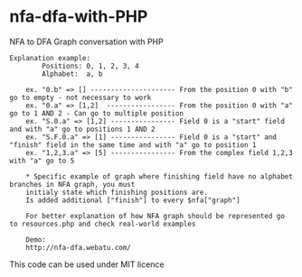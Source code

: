 nfa-dfa-with-PHP
================

NFA to DFA Graph conversation with PHP


	Explanation example: 
			Positions: 0, 1, 2, 3, 4
			Alphabet:  a, b
	 
		ex. "0.b" => [] --------------------- From the position 0 with "b" go to empty - not necessary to work
		ex.	"0.a" => [1,2]  ----------------- From the position 0 with "a" go to 1 AND 2 - Can go to multiple position
		ex. "S.0.a" => [1,2] ---------------- Field 0 is a "start" field and with "a" go to positions 1 AND 2
		ex. "S.F.0.a" => [1] ---------------- Field 0 is a "start" and "finish" field in the same time and with "a" go to position 1
	    ex. "1,2,3.a" => [5] ---------------- From the complex field 1,2,3 with "a" go to 5

	    * Specific example of graph where finishing field have no alphabet branches in NFA graph, you must 
		initialy state which finishing positions are.
		Is added additional ["finish"] to every $nfa["graph"]

		For better explanation of how NFA graph should be represented go to resources.php and check real-world examples

		Demo:
		http://nfa-dfa.webatu.com/
	
This code can be used under MIT licence
